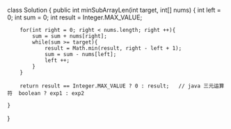 class Solution {
    public int minSubArrayLen(int target, int[] nums) {
        int left = 0;
        int sum = 0;
        int result = Integer.MAX_VALUE;
        
        
        for(int right = 0; right < nums.length; right ++){
            sum = sum + nums[right];
            while(sum >= target){
                result = Math.min(result, right - left + 1);
                sum = sum - nums[left];
                left ++;
            }
        }
        
        return result == Integer.MAX_VALUE ? 0 : result;   // java 三元运算符  boolean ? exp1 : exp2
            
    }
}